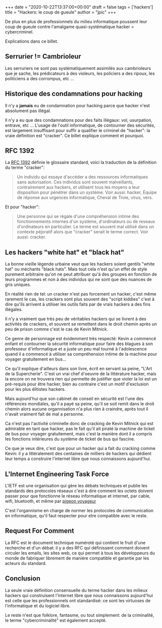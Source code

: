 +++
date = "2020-10-22T13:37:00+00:00"
draft = false
tags = ['hackers']
title = "Hackers: le coup de gueule"
author = "jpic"
+++

De plus en plus de professionnels du milieu informatique poussent leur coup de
gueule contre l'amalgame quasi-systématique hacker = cybercriminel.

Explications dans ce billet.

<!--more-->

## Serrurier != Cambrioleur

Les serruriers ne sont pas systématiquement assimilés aux cambrioleurs que je
sache, les prédicateurs à des violeurs, les policiers a des ripoux,
les politiciens a des corrompus, etc ...

## Historique des condamnations pour hacking

Il n'y a **jamais** eu de condamnation pour hacking parce que hacker n'est
absolument pas illégal.

Il n'y a eu que des condamnations pour des faits illégaux: vol, usurpation,
entrave, etc ... L'usage de l'outil informatique, de contourner des sécurités,
est largement insuffisant pour suffir a qualifier le criminel de "hacker": la
vraie définition est "cracker". Ce billet explique comment et pourquoi.

## RFC 1392

La [RFC 1392](https://tools.ietf.org/html/rfc1392) définie le glossaire
standard, voici la traduction de la définition du terme "cracker":

> Un individu qui essaye d'accéder a des ressources informatiques sans
> autorisation. Ces individus sont souvent malveillants, contrairement aux
> hackers, et utilisent tous les moyens a leur disposition pour pénétrer dans
> un système. Voir aussi: hacker, Équipe de réponse aux urgences informatique,
> Cheval de Troie, virus, vers.

Et pour "hacker":

> Une personne qui se régale d'une compréhension intime des fonctionnements
> internes d'un système, d'ordinateurs ou de reseaux d'ordinateurs en
> particulier. Le terme est souvent mal utilisé dans un contexte péjoratif
> alors que "cracker" serait le terme correct. Voir aussi: cracker.

## Les hackers "white hat" et "black hat"

La bonne vieille légende urbaine veut que les hackers soient gentils "white
hat" ou méchants "black hats". Mais tout cela n'est qu'un effet de style
purement arbitraire qu'on ne peut attribuer qu'à des groupes en fonction de
leurs programmes et non à des individus qui ne sont que des nuances de gris
uniques.

En réalité rien de tel: un cracker n'est pas forcement un hacker, c'est même
rarement le cas, les crackers sont plus souvent des "script kiddies" c'est à
dire qu'ils arrivent à utiliser les outils faits par de vrais hackers a des
fins illégales.

Il n'y a vraiment que très peu de véritables hackers qui se livrent à des
activités de crackers, et souvent se remettent dans le droit chemin après un
peu de prison comme c'est le cas de Kevin Mitnick.

Ce genre de personnage est évidemment très respecté: Kevin a commencé enfant et
contourner la sécurité informatique pour faire des blagues à son professeur
d'informatique et a juste un peu mal tourné à l'adolescence quand il a commencé
à utiliser sa compréhension intime de la machine pour voyager gratuitement en
bus...

Ce qu'il explique d'ailleurs dans son livre, écrit en servant sa peine, "L'Art
de la Supercherie". C'est un vrai chef d'oeuvre de la littérature hacker, mais
la encore on ne trouvera rien qui permette de justifier que violer la loi est
un pré-requis pour être hacker, bien au contraire c'est un motif d'exclusion
pour les plus élitistes hackers.

Mais aujourd'hui que son cabinet de conseil en sécurité est l'une des
références mondiales, qu'il a payé sa peine, qu'il se soit remit dans le droit
chemin alors aucune organnisation n'a plus rien à craindre, après tout il
n'avait vraiment fait de mal a personne.

Ca n'est pas l'activité criminelle donc de cracking de Kevin Mitnick qui est
admirable en tant que hacker, pas le fait qu'il ait piraté la machine de ticket
de bus pour voyager gratuitement, mais c'est la manière dont il a compris les
fonctions intérieures du système de ticket de bus qui fascine.

Ce que je veux dire, c'est que pour un hacker qui a fait du cracking comme
Kevin: il y a littéralement des centaines de milliers de hackers qui dédient
leur temps a construire l'internet libre que nous connaissons aujourd'hui.

## L'Internet Engineering Task Force

L'IETF est une organisation qui gère les débats techniques et publie les
standards des protocoles réseaux c'est à dire comment les octets doivent passer
pour que fonctionne le réseau informatique et internet, par cable, wifi,
bluetooth, et même par [pigeon
voyageur](https://fr.wikipedia.org/wiki/IP_over_Avian_Carriers)

C'est l'organnisme en charge de normer les protocoles de communication
en informatique, qu'il faut respecter pour etre compatible avec le reste.

## Request For Comment

La RFC est le document technique numéroté qui contient le fruit d'une recherche
et d'un débat: il y a des RFC qui définissent comment doivent circuler les
emails, les sites web, ce qui permet à tous les développeurs du monde de
fabriquer librement de manière compatible et garantie par les acteurs du
standard.

## Conclusion

La seule vraie définition consensuelle du terme hacker dans les milieux hackers
qui construisent l'internet libre que nous connaissons aujourd'hui est celle
que les professionnels ont standardisé: ce sont les virtuoses de l'informatique
et du logiciel libre.

Le reste n'est que folklore, fantasme, ou tout simplement: de la criminalité,
le terme "cybercriminalité" est également accepté.
